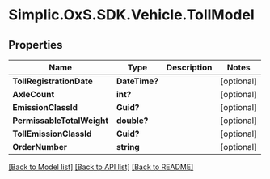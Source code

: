 # Simplic.OxS.SDK.Vehicle.TollModel

## Properties

Name | Type | Description | Notes
------------ | ------------- | ------------- | -------------
**TollRegistrationDate** | **DateTime?** |  | [optional] 
**AxleCount** | **int?** |  | [optional] 
**EmissionClassId** | **Guid?** |  | [optional] 
**PermissableTotalWeight** | **double?** |  | [optional] 
**TollEmissionClassId** | **Guid?** |  | [optional] 
**OrderNumber** | **string** |  | [optional] 

[[Back to Model list]](../README.md#documentation-for-models) [[Back to API list]](../README.md#documentation-for-api-endpoints) [[Back to README]](../README.md)

